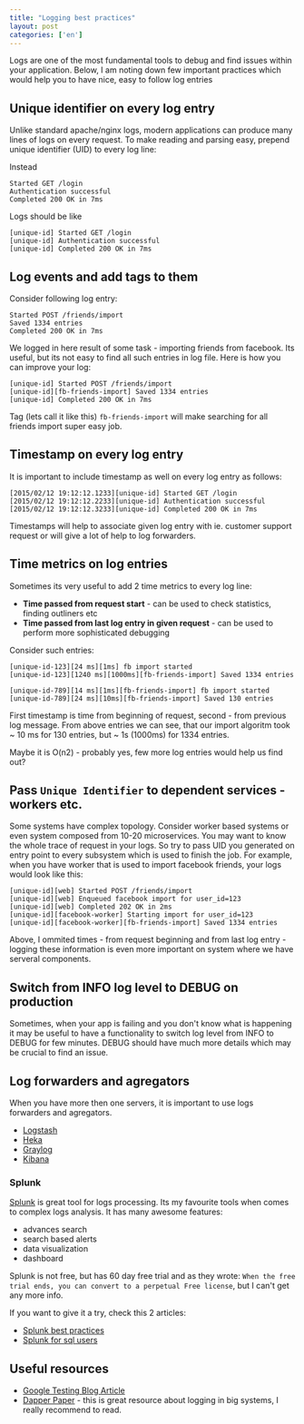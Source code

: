 ```yaml
--- 
title: "Logging best practices"
layout: post
categories: ['en']
---
```

Logs are one of the most fundamental tools to debug and find issues within your application. Below, I am noting down few important practices which 
would help you to have nice, easy to follow log entries

## Unique identifier on every log entry

Unlike standard apache/nginx logs, modern applications can produce many lines of logs on every request. To make reading and parsing easy, prepend
unique identifier (UID) to every log line:

Instead
```
Started GET /login
Authentication successful
Completed 200 OK in 7ms
```

Logs should be like
```
[unique-id] Started GET /login
[unique-id] Authentication successful
[unique-id] Completed 200 OK in 7ms
```

## Log events and add tags to them

Consider following log entry:
```
Started POST /friends/import
Saved 1334 entries
Completed 200 OK in 7ms
```

We logged in here result of some task - importing friends from facebook. Its useful, but its not easy to find all such entries in log file.
Here is how you can improve your log:

```
[unique-id] Started POST /friends/import
[unique-id][fb-friends-import] Saved 1334 entries
[unique-id] Completed 200 OK in 7ms
```

Tag (lets call it like this) `fb-friends-import` will make searching for all friends import super easy job.

## Timestamp on every log entry

It is important to include timestamp as well on every log entry as follows:

```
[2015/02/12 19:12:12.1233][unique-id] Started GET /login
[2015/02/12 19:12:12.2233][unique-id] Authentication successful
[2015/02/12 19:12:12.3233][unique-id] Completed 200 OK in 7ms
```

Timestamps will help to associate given log entry with ie. customer support request or will give a lot of help to log forwarders.

## Time metrics on log entries

Sometimes its very useful to add 2 time metrics to every log line:
* **Time passed from request start** - can be used to check statistics, finding outliners etc 
* **Time passed from last log entry in given request** - can be used to perform more sophisticated debugging 
 
Consider such entries:
```
[unique-id-123][24 ms][1ms] fb import started
[unique-id-123][1240 ms][1000ms][fb-friends-import] Saved 1334 entries

[unique-id-789][14 ms][1ms][fb-friends-import] fb import started
[unique-id-789][24 ms][10ms][fb-friends-import] Saved 130 entries
```
First timestamp is time from beginning of request, second - from previous log message. From above entries we can see, that our import algoritm took ~ 10 ms for 130 entries, but ~ 1s (1000ms) for 1334 entries. 

Maybe it is O(n2) - probably yes, few more log entries would help us find out? 

## Pass `Unique Identifier` to dependent services - workers etc.

Some systems have complex topology. Consider worker based systems or even system composed from 10-20 microservices. You may want to know the whole trace of request in your logs. So try to pass UID you generated on entry point to every subsystem which is used to finish the job. For example, when you have worker that is used to import facebook friends, your logs would look like this:

```
[unique-id][web] Started POST /friends/import
[unique-id][web] Enqueued facebook import for user_id=123
[unique-id][web] Completed 202 OK in 2ms
[unique-id][facebook-worker] Starting import for user_id=123
[unique-id][facebook-worker][fb-friends-import] Saved 1334 entries
```

Above, I ommited times - from request beginning and from last log entry - logging these information is even more important on system where we have serveral components.

## Switch from INFO log level to DEBUG on production

Sometimes, when your app is failing and you don't know what is happening it may be useful to have a functionality to switch log level from INFO to DEBUG for few minutes. DEBUG should have much more details which may be crucial to find an issue.

## Log forwarders and agregators

When you have more then one servers, it is important to use logs forwarders and agregators.

* [Logstash](https://www.elastic.co/products/logstash)
* [Heka](https://github.com/mozilla-services/heka)
* [Graylog](https://www.graylog.org/)
* [Kibana](https://www.elastic.co/products/kibana)

### Splunk

[Splunk](http://www.splunk.com/) is great tool for logs processing. Its my favourite tools when comes to complex logs analysis.
It has many awesome features:
* advances search
* search based alerts
* data visualization
* dashboard

Splunk is not free, but has 60 day free trial and as they wrote: `When the free trial ends, you can convert to a perpetual Free license`, but I can't get any more info.

If you want to give it a try, check this 2 articles:
* [Splunk best practices](http://dev.splunk.com/view/logging-best-practices/SP-CAAADP6)
* [Splunk for sql users](http://docs.splunk.com/Documentation/Splunk/5.0/SearchReference/SQLtoSplunk)


## Useful resources

* [Google Testing Blog Article](http://googletesting.blogspot.ch/2013/06/optimal-logging.html)
* [Dapper Paper](http://research.google.com/pubs/pub36356.html) - this is great resource about logging in big systems, I really recommend to read.

